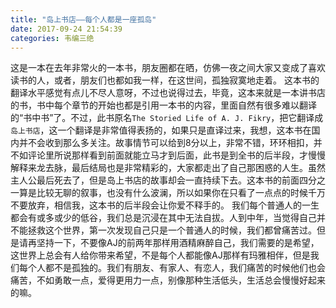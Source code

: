 ```yaml
---
title: "岛上书店——每个人都是一座孤岛"
date: 2017-09-24 21:54:39
categories: 韦编三绝
---
```

这是一本在去年非常火的一本书，朋友圈都在晒，仿佛一夜之间大家又变成了喜欢读书的人，或者，朋友们也都如我一样，在这世间，孤独寂寞地走着。
这本书的翻译水平感觉有点儿不尽人意呀，不过也说得过去，毕竟，这本来就是一本讲书店的书，书中每个章节的开始也都是引用一本书的内容，里面自然有很多难以翻译的“书中书”了。不过，此书原名`The Storied Life of A. J. Fikry`，把它翻译成`岛上书店`，这一个翻译是非常值得表扬的，如果只是直译过来，我想，这本书在国内并不会收到那么多关注。故事情节可以给到8分以上，非常不错，环环相扣，并不如评论里所说那样看到前面就能立马才到后面，此书是到全书的后半段，才慢慢解释来龙去脉，最后结局也是非常精彩的，大家都走出了自己那困惑的人生。虽然主人公最后死去了，但是岛上书店的故事却会一直持续下去。这本书的前面四分之一算是比较无聊的叙事，也没有什么波澜，所以如果你在只看了一点点的时候千万不要放弃，相信我，这本书的后半段会让你爱不释手的。
我们每个普通人的一生都会有或多或少的低谷，我们总是沉浸在其中无法自拔。人到中年，当觉得自己并不能拯救这个世界，第一次发现自己只是一个普通人的时候，我们都曾痛苦过。但是请再坚持一下，不要像AJ的前两年那样用酒精麻醉自己，我们需要的是希望，这世界上总会有人给你带来希望，不是每个人都能像AJ那样有玛雅相伴，但是我们每个人都不是孤独的。我们有朋友、有家人、有恋人，我们痛苦的时候他们也会痛苦，不如勇敢一点，爱得更用力一点，别像那种生活低头，生活总会慢慢好起来的嘛。
